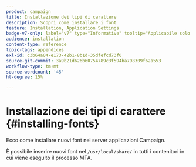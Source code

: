 ```yaml
---
product: campaign
title: Installazione dei tipi di carattere
description: Scopri come installare i font
feature: Installation, Application Settings
badge-v7-only: label="v7" type="Informative" tooltip="Applicabile solo a Campaign Classic v7"
audience: installation
content-type: reference
topic-tags: appendices
exl-id: c3b64a04-e173-42b1-8b1d-35dfefcd73f0
source-git-commit: 3a9b21d626b60754789c3f594ba798309f62a553
workflow-type: tm+mt
source-wordcount: '45'
ht-degree: 15%

---
```


# Installazione dei tipi di carattere {#installing-fonts}



Ecco come installare nuovi font nel server applicazioni Campaign.

È possibile inserire nuovi font nel `/usr/local/share/` in tutti i contenitori in cui viene eseguito il processo MTA.
